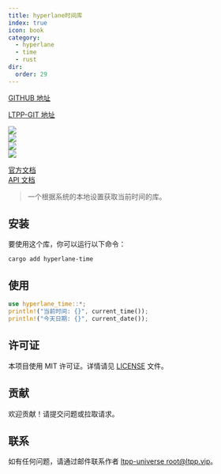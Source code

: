 ```yaml
---
title: hyperlane时间库
index: true
icon: book
category:
  - hyperlane
  - time
  - rust
dir:
  order: 29
---
```


[GITHUB 地址](https://github.com/ltpp-universe/hyperlane-time)

[LTPP-GIT 地址](https://git.ltpp.vip/root/hyperlane-time)

<Share colorful />
<Catalog />

[![](https://img.shields.io/crates/v/hyperlane-time.svg)](https://crates.io/crates/hyperlane-time)  
[![](https://docs.rs/hyperlane-time/badge.svg)](https://docs.rs/hyperlane-time)  
[![](https://img.shields.io/crates/l/hyperlane-time.svg)](./LICENSE)  
[![](https://github.com/ltpp-universe/hyperlane-time/workflows/Rust/badge.svg)](https://github.com/ltpp-universe/hyperlane-time/actions?query=workflow:Rust)

[官方文档](https://docs.ltpp.vip/hyperlane-time/)  
[API 文档](https://docs.rs/hyperlane-time/latest/hyperlane_time/)

> 一个根据系统的本地设置获取当前时间的库。

## 安装

要使用这个库，你可以运行以下命令：

```shell
cargo add hyperlane-time
```

## 使用

```rust
use hyperlane_time::*;
println!("当前时间: {}", current_time());
println!("今天日期: {}", current_date());
```

## 许可证

本项目使用 MIT 许可证。详情请见 [LICENSE](LICENSE) 文件。

## 贡献

欢迎贡献！请提交问题或拉取请求。

## 联系

如有任何问题，请通过邮件联系作者 [ltpp-universe <root@ltpp.vip>](mailto:root@ltpp.vip)。
